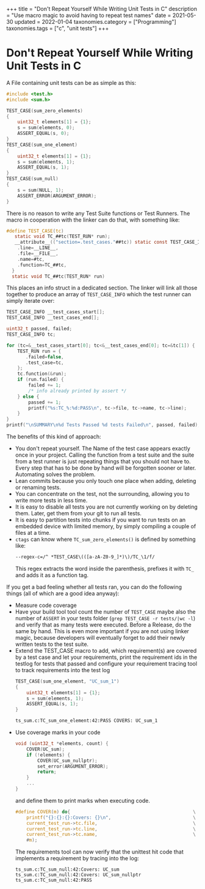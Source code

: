 +++
title               = "Don't Repeat Yourself While Writing Unit Tests in C"
description         = "Use macro magic to avoid having to repeat test names"
date                = 2021-05-30
updated             = 2022-01-04
taxonomies.category = ["Programming"]
taxonomies.tags     = ["c", "unit tests"]
+++

# Don't Repeat Yourself While Writing Unit Tests in C

A File containing unit tests can be as simple as this:

```c
#include <test.h>
#include <sum.h>

TEST_CASE(sum_zero_elements)
{
    uint32_t elements[1] = {1};
    s = sum(elements, 0);
    ASSERT_EQUAL(s, 0);
}
TEST_CASE(sum_one_element)
{
    uint32_t elements[1] = {1};
    s = sum(elements, 1);
    ASSERT_EQUAL(s, 1);
}
TEST_CASE(sum_null)
{
    s = sum(NULL, 1);
    ASSERT_ERROR(ARGUMENT_ERROR);
}
```

There is no reason to write any Test Suite functions or Test Runners.
The macro in cooperation with the linker can do that, with something like:

```c
#define TEST_CASE(tc)
   static void TC_##tc(TEST_RUN* run);
   __attribute__(("section=.test_cases."##tc)) static const TEST_CASE_INFO TCI_##tc = {
    .line=__LINE__,
    .file=__FILE__,
    .name=#tc,
    .function=TC_##tc,
  }
  static void TC_##tc(TEST_RUN* run)
```

This places an info struct in a dedicated section.
The linker will link all those together to produce an array of `TEST_CASE_INFO` which the test runner can simply iterate over:

```c
TEST_CASE_INFO __test_cases_start[];
TEST_CASE_INFO __test_cases_end[];

uint32_t passed, failed;
TEST_CASE_INFO tc;

for (tc=&__test_cases_start[0]; tc<&__test_cases_end[0]; tc=&tc[1]) {
    TEST_RUN run = {
       .failed=false,
       .test_case=tc,
    };
    tc.function(&run);
    if (run.failed) {
        failed += 1;
        /* info already printed by assert */
    } else {
        passed += 1;
        printf("%s:TC_%:%d:PASS\n", tc->file, tc->name, tc->line);
    }
}
printf("\nSUMMARY\n%d Tests Passed %d tests Failed\n", passed, failed);
```

The benefits of this kind of approach:

- You don't repeat yourself.
    The Name of the test case appears exactly once in your project.
    Calling the function from a test suite and the suite from a test runner is just repeating things that you should not have to.
    Every step that has to be done by hand will be forgotten sooner or later.
    Automating solves the problem.
- Lean commits because you only touch one place when adding, deleting or renaming tests.
- You can concentrate on the test, not the surrounding, allowing you to write more tests in less time.
- It is easy to disable all tests you are not currently working on by deleting them. Later, get them from your git to run all tests.
- It is easy to partition tests into chunks if you want to run tests on an embedded device with limited memory, by simply compiling a couple of files at a time.
-   `ctags` can know where `TC_sum_zero_elements()` is defined by something like:
    ```txt
    --regex-c=/^ *TEST_CASE\(([a-zA-Z0-9_]*)\)/TC_\1/f/
    ```
    This regex extracts the word inside the parenthesis, prefixes it with `TC_` and adds it as a function tag.

If you get a bad feeling whether all tests ran, you can do the following things (all of which are a good idea anyway):

-   Measure code coverage
-   Have your build tool tool count the number of `TEST_CASE` maybe also the number of `ASSERT` in your tests folder (`grep TEST_CASE -r tests/|wc -l`) 
    and verify that as many tests were executed.
    Before a Release, do the same by hand.
    This is even more important if you are not using linker magic,
    because developers will eventually forget to add their newly written tests to the test suite.
-   Extend the TEST_CASE macro to add, which requirement(s) are covered by a test case and let your requirements,
    print the requirement ids in the testlog for tests that passed and
    configure your requirement tracing tool to track requirements into the test
    log
    ```c
    TEST_CASE(sum_one_element, "UC_sum_1")
    {
        uint32_t elements[1] = {1};
        s = sum(elements, 1);
        ASSERT_EQUAL(s, 1);
    }
    ```
    ```txt
    ts_sum.c:TC_sum_one_element:42:PASS COVERS: UC_sum_1
    ```
-   Use coverage marks in your code
    ```c
    void (uint32_t *elements, count) {
        COVER(UC_sum);
        if (!elements) {
            COVER(UC_sum_nullptr);
            set_error(ARGUMENT_ERROR);
            return;
        }
        ...
    }
    ```
    and define them to print marks when executing code.
    ```c
    #define COVER(m) do{                                             \
        printf("{}:{}:{}:Covers: {}\n",                              \
        current_test_run->tc.file,                                   \
        current_test_run->tc.line,                                   \
        current_test_run->tc.name,                                   \
        #m);
    ```
    The requirements tool can now verify that the unittest hit code that
    implements a requirement by tracing into the log:
    ```
    ts_sum.c:TC_sum_null:42:Covers: UC_sum
    ts_sum.c:TC_sum_null:42:Covers: UC_sum_nullptr
    ts_sum.c:TC_sum_null:42:PASS
    ```
